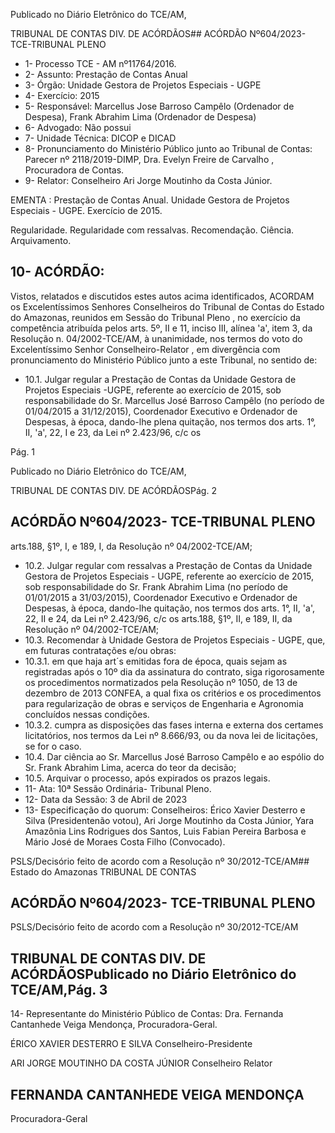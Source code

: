 Publicado  no  Diário  Eletrônico do TCE/AM,

TRIBUNAL DE CONTAS DIV. DE ACÓRDÃOS## ACÓRDÃO Nº604/2023- TCE-TRIBUNAL PLENO

- 1- Processo TCE - AM nº11764/2016.
- 2- Assunto: Prestação de Contas Anual
- 3- Órgão: Unidade Gestora de Projetos Especiais - UGPE
- 4- Exercício: 2015
- 5- Responsável: Marcellus  Jose  Barroso  Campêlo  (Ordenador  de  Despesa),  Frank Abrahim Lima (Ordenador de Despesa)
- 6- Advogado: Não possui
- 7- Unidade Técnica: DICOP e DICAD
- 8- Pronunciamento  do  Ministério  Público  junto  ao  Tribunal  de  Contas: Parecer  nº 2118/2019-DIMP, Dra. Evelyn Freire de Carvalho , Procuradora de Contas.
- 9- Relator: Conselheiro Ari Jorge Moutinho da Costa Júnior.

EMENTA : Prestação  de  Contas  Anual.  Unidade Gestora  de  Projetos  Especiais  -  UGPE.  Exercício de 2015.

Regularidade. Regularidade com ressalvas. Recomendação. Ciência. Arquivamento.

## 10-  ACÓRDÃO:

Vistos, relatados e discutidos estes autos acima identificados, ACORDAM os Excelentíssimos Senhores Conselheiros do Tribunal de Contas do Estado do Amazonas, reunidos em Sessão do Tribunal Pleno , no exercício da competência atribuída pelos arts. 5º, II e 11, inciso III, alínea 'a', item 3, da Resolução n. 04/2002-TCE/AM, à unanimidade, nos termos do voto do Excelentíssimo Senhor Conselheiro-Relator , em divergência com pronunciamento do Ministério Público junto a este Tribunal, no sentido de:

- 10.1. Julgar regular a Prestação de Contas da Unidade Gestora de Projetos Especiais -UGPE, referente ao exercício de 2015, sob responsabilidade do Sr. Marcellus José Barroso Campêlo (no período de 01/04/2015 a 31/12/2015), Coordenador  Executivo  e Ordenador  de  Despesas,  à  época,  dando-lhe  plena  quitação,  nos termos  dos  arts.  1°,  II,  'a',  22,  I  e  23,  da  Lei  nº  2.423/96,  c/c  os

Pág. 1

Publicado  no  Diário  Eletrônico do TCE/AM,

TRIBUNAL DE CONTAS DIV. DE ACÓRDÃOSPág. 2

## ACÓRDÃO Nº604/2023- TCE-TRIBUNAL PLENO

arts.188, §1º, I, e 189, I, da Resolução nº 04/2002-TCE/AM;

- 10.2. Julgar  regular  com  ressalvas a  Prestação  de  Contas  da  Unidade Gestora de Projetos Especiais - UGPE, referente ao exercício de 2015, sob  responsabilidade  do Sr.  Frank  Abrahim  Lima (no  período  de 01/01/2015  a  31/03/2015),  Coordenador  Executivo  e  Ordenador  de Despesas, à época, dando-lhe quitação, nos termos dos arts. 1°, II, 'a', 22,  II  e  24,  da  Lei  nº  2.423/96,  c/c  os  arts.188,  §1º,  II,  e  189,  II,  da Resolução nº 04/2002-TCE/AM;
- 10.3. Recomendar à  Unidade Gestora de Projetos Especiais - UGPE, que, em futuras contratações e/ou obras:
- 10.3.1. em que haja art´s emitidas fora de época, quais sejam as registradas após o 10º dia da assinatura do contrato, siga rigorosamente os procedimentos normatizados pela Resolução  nº  1050,  de  13  de  dezembro  de  2013  CONFEA,  a  qual  fixa  os  critérios  e  os  procedimentos para regularização de obras e serviços de Engenharia e Agronomia concluídos nessas condições.
- 10.3.2. cumpra as disposições das fases interna e externa dos certames licitatórios,  nos  termos  da  Lei  nº  8.666/93,  ou da nova lei de licitações, se for o caso.
- 10.4. Dar ciência ao Sr. Marcellus José Barroso Campêlo e ao espólio do Sr. Frank Abrahim Lima, acerca do teor da decisão;
- 10.5. Arquivar o processo, após expirados os prazos legais.
- 11-  Ata: 10ª Sessão Ordinária- Tribunal Pleno.
- 12-  Data da Sessão: 3 de Abril de 2023
- 13-  Especificação do quorum: Conselheiros: Érico Xavier Desterro e Silva (Presidentenão votou), Ari Jorge Moutinho da Costa Júnior, Yara Amazônia Lins Rodrigues dos Santos, Luis Fabian Pereira Barbosa e Mário José de Moraes Costa Filho (Convocado).

PSLS/Decisório feito de acordo com a Resolução nº 30/2012-TCE/AM## Estado do Amazonas TRIBUNAL DE CONTAS

## ACÓRDÃO Nº604/2023- TCE-TRIBUNAL PLENO

PSLS/Decisório feito de acordo com a Resolução nº 30/2012-TCE/AM

## TRIBUNAL DE CONTAS DIV. DE ACÓRDÃOSPublicado  no  Diário  Eletrônico do TCE/AM,Pág. 3

14-  Representante do Ministério Público de Contas: Dra. Fernanda Cantanhede Veiga Mendonça, Procuradora-Geral.

ÉRICO XAVIER DESTERRO E SILVA Conselheiro-Presidente

ARI JORGE MOUTINHO DA COSTA JÚNIOR Conselheiro Relator

## FERNANDA CANTANHEDE VEIGA MENDONÇA

Procuradora-Geral